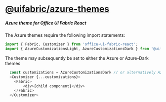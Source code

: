 # [@uifabric/azure-themes](http://dev.microsoft.com/fabric)

##### Azure theme for Office UI Fabric React

The Azure themes require the following import statements:

```js
import { Fabric, Customizer } from 'office-ui-fabric-react';
import { AzureCustomizationsLight, AzureCustomizationsDark } from '@uifabric/azure-themes';
```

The theme may subsequently be set to either the Azure or Azure-Dark themes

```js
  const customizations = AzureCustomizationsDark // or alternatively AzureCustomizationsLight
  <Customizer {...customizations}>
    <Fabric>
        <div>{child component}</div>
    </Fabric>
  </Customizer>
```
